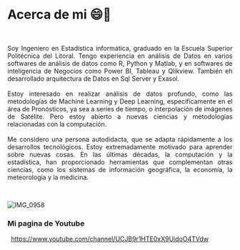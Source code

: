 # Acerca de mi 😄👋
&nbsp;
<div style="text-align: justify">
Soy Ingeniero en Estadística informática, graduado en la Escuela Superior Politécnica del Litoral. Tengo experiencia en análisis de Datos en varios softwares de análisis de datos como R, Python y Matlab, y en softwares de inteligencia de Negocios como Power BI, Tableau y Qlikview. También eh desarrollado arquitectura de Datos en Sql Server y Exasol.</div>
&nbsp;
<div style="text-align: justify"> Estoy interesado en realizar análisis de datos profundo, como las metodologías de Machine Learning y Deep Learning, específicamente en el área de Pronósticos, ya sea a series de tiempo, o interpolación de imágenes de Satélite. Pero estoy abierto a nuevas ciencias y metodologías relacionadas con la computación.</div>
&nbsp;
<div style="text-align: justify"> Me considero una persona autodidacta, que se adapta rápidamente a los desarrollos tecnológicos. Estoy extremadamente motivado para aprender sobre nuevas cosas. En las últimas décadas, la computación y la estadística, han proporcionado herramientas que complementan otras ciencias, como los sistemas de información geográfica, la economía, la meteorología y la medicina.</div>

&nbsp;

![IMG_0958](https://user-images.githubusercontent.com/36687480/121758015-493d2e80-cae5-11eb-8fcb-fad42fc3e426.jpg)
### Mi pagina de Youtube
&nbsp;
https://www.youtube.com/channel/UCJB9r1HTE0xX9UidoO4TVdw
